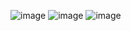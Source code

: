![image](https://github.com/Jiyarathore/DSA/assets/96529109/a11b25c8-3352-4c65-b122-ce599aa0d007)
![image](https://github.com/Jiyarathore/DSA/assets/96529109/7e4c03e4-8df1-4f6d-909c-3dda97df2453)
![image](https://github.com/Jiyarathore/DSA/assets/96529109/509928c8-d2c1-473b-b4c8-9256b58f6022)
